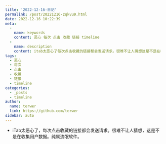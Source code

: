 ```yaml
---
title: '2022-12-16-日记'
permalink: /post/20221216-zqkvu9.html
date: 2022-12-16 10:22:39
meta: 
  - 
    name: keywords
    content: 恶心 每次 点击 收藏 链接 timeline
  - 
    name: description
    content: itab太恶心了每次点击收藏的链接都会发送请求。很难不让人猜想这是不是在收集用户数据。纯属流氓软件。
tags: 
  - 恶心
  - 每次
  - 点击
  - 收藏
  - 链接
  - timeline
categories: 
  - _posts
  - timeline
author: 
  name: terwer
  link: https://github.com/terwer
sidebar: auto
---
```




* iTab太恶心了，每次点击收藏的链接都会发送请求。很难不让人猜想，这是不是在收集用户数据。纯属流氓软件。

‍
